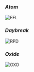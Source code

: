 ### <i>Atom</i>
![EFL](https://github.com/MujtabaAsim/dots/assets/62666332/fe755bc6-5fbf-453e-82d7-f5578c36b81f)

### <i>Daybreak</i>
![RPD](https://github.com/MujtabaAsim/dots/assets/62666332/874d6d32-cead-49d9-90e3-6ad7d83fe347)

### <i>Oxide</i>
![OXO](https://github.com/MujtabaAsim/dots/assets/62666332/9aa84a8f-2346-4904-bb80-fc69756200b7)
